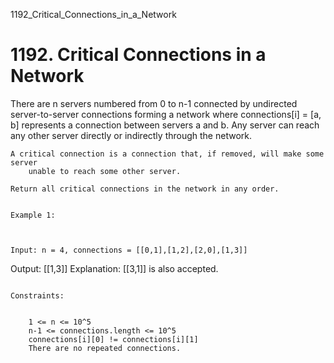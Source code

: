 1192_Critical_Connections_in_a_Network
# 1192. Critical Connections in a Network

There are n servers numbered from 0 to n-1
        connected by undirected server-to-server connections forming a network
        where connections[i] = [a, b] represents a connection between servers
        a and b. Any server can reach any other server directly or
        indirectly through the network.

    A critical connection is a connection that, if removed, will make some server
        unable to reach some other server.

    Return all critical connections in the network in any order.

     
    Example 1:

    

    Input: n = 4, connections = [[0,1],[1,2],[2,0],[1,3]]
Output: [[1,3]]
Explanation: [[3,1]] is also accepted.

     
    Constraints:

    
        1 <= n <= 10^5
        n-1 <= connections.length <= 10^5
        connections[i][0] != connections[i][1]
        There are no repeated connections.